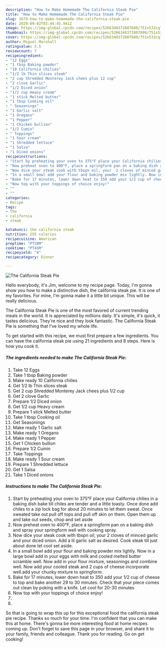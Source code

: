```yaml
---
description: "How to Make Homemade The California Steak Pie"
title: "How to Make Homemade The California Steak Pie"
slug: 1679-how-to-make-homemade-the-california-steak-pie
date: 2020-09-02T03:44:45.941Z
image: https://img-global.cpcdn.com/recipes/5266340372807680/751x532cq70/the-california-steak-pie-recipe-main-photo.jpg
thumbnail: https://img-global.cpcdn.com/recipes/5266340372807680/751x532cq70/the-california-steak-pie-recipe-main-photo.jpg
cover: https://img-global.cpcdn.com/recipes/5266340372807680/751x532cq70/the-california-steak-pie-recipe-main-photo.jpg
author: Miguel Marshall
ratingvalue: 3.5
reviewcount: 7
recipeingredient:
- "12 Eggs"
- "1 tbsp Baking powder"
- "10 California chilies"
- "1/2 lb Thin slices steak"
- "2 cup Shredded Monterey Jack chees plus 12 cup"
- "2 clove Garlic"
- "1/2 Diced onion"
- "1/2 cup Heavy cream"
- "1 stick Melted butter"
- "1 tbsp Cooking oil"
- " Seasonings"
- "1 Garlic salt"
- "1 Oregano"
- "1 Pepper"
- "1 Chicken bullion"
- "1/2 Cumin"
- " Toppings"
- "1 Sour cream"
- "1 Shredded lettuce"
- "1 Salsa"
- "1 Diced onions"
recipeinstructions:
- "Start by preheating your oven to 375°F place your California chilies in a baking dish bake  till chiles are tender and a little toasty. Once done add chiles to a zip lock bag for about 20 minutes to let them sweat. Once sweated take out pull off tops and pull off skin on them. Open them up and take out seeds, chop and set aside"
- "Now preheat oven to 400°F, place a springform pan on a baking dish and spray your springform well with cooking spray."
- "Now dice your steak cook with tbspn oil, your  2 cloves of minced garlic and your diced onion. Add a lil garlic salt as desired. Cook steak till just about done let cool set aside."
- "In a small bowl add your flour and baking powder mix lightly. Now in a large bowl add in your eggs with milk and cooled melted butter scramble well. Now add in your flour mixture, seasonings and combine well. Now add your cooled steak and  2 cups of cheese incorporate well.add your chunky mixture to springform."
- "Bake for 17 minutes, lower down heat to 350 add your 1/2 cup of cheese to top and bake another 29 to 30 minutes. Check that your piece comes out clean by poking with a knife. Let cool for 20-30 minutes"
- "Now top with your toppings of choice enjoy!"
- ""
- ""
categories:
- Recipe
tags:
- the
- california
- steak

katakunci: the california steak 
nutrition: 255 calories
recipecuisine: American
preptime: "PT20M"
cooktime: "PT45M"
recipeyield: "4"
recipecategory: Dinner

---
```



![The California Steak Pie](https://img-global.cpcdn.com/recipes/5266340372807680/751x532cq70/the-california-steak-pie-recipe-main-photo.jpg)

Hello everybody, it's Jim, welcome to my recipe page. Today, I'm gonna show you how to make a distinctive dish, the california steak pie. It is one of my favorites. For mine, I'm gonna make it a little bit unique. This will be really delicious.



The California Steak Pie is one of the most favored of current trending meals in the world. It is appreciated by millions daily. It's simple, it's quick, it tastes delicious. They're nice and they look fantastic. The California Steak Pie is something that I've loved my whole life.


To get started with this recipe, we must first prepare a few ingredients. You can have the california steak pie using 21 ingredients and 8 steps. Here is how you cook it.

<!--inarticleads1-->

##### The ingredients needed to make The California Steak Pie:

1. Take 12 Eggs
1. Take 1 tbsp Baking powder
1. Make ready 10 California chilies
1. Get 1/2 lb Thin slices steak
1. Get 2 cup Shredded Monterey Jack chees plus 1/2 cup
1. Get 2 clove Garlic
1. Prepare 1/2 Diced onion
1. Get 1/2 cup Heavy cream
1. Prepare 1 stick Melted butter
1. Take 1 tbsp Cooking oil
1. Get  Seasonings
1. Make ready 1 Garlic salt
1. Make ready 1 Oregano
1. Make ready 1 Pepper
1. Get 1 Chicken bullion
1. Prepare 1/2 Cumin
1. Take  Toppings
1. Make ready 1 Sour cream
1. Prepare 1 Shredded lettuce
1. Get 1 Salsa
1. Take 1 Diced onions




<!--inarticleads2-->

##### Instructions to make The California Steak Pie:

1. Start by preheating your oven to 375°F place your California chilies in a baking dish bake  till chiles are tender and a little toasty. Once done add chiles to a zip lock bag for about 20 minutes to let them sweat. Once sweated take out pull off tops and pull off skin on them. Open them up and take out seeds, chop and set aside
1. Now preheat oven to 400°F, place a springform pan on a baking dish and spray your springform well with cooking spray.
1. Now dice your steak cook with tbspn oil, your  2 cloves of minced garlic and your diced onion. Add a lil garlic salt as desired. Cook steak till just about done let cool set aside.
1. In a small bowl add your flour and baking powder mix lightly. Now in a large bowl add in your eggs with milk and cooled melted butter scramble well. Now add in your flour mixture, seasonings and combine well. Now add your cooled steak and  2 cups of cheese incorporate well.add your chunky mixture to springform.
1. Bake for 17 minutes, lower down heat to 350 add your 1/2 cup of cheese to top and bake another 29 to 30 minutes. Check that your piece comes out clean by poking with a knife. Let cool for 20-30 minutes
1. Now top with your toppings of choice enjoy!
1. 
1. 




So that is going to wrap this up for this exceptional food the california steak pie recipe. Thanks so much for your time. I'm confident that you can make this at home. There's gonna be more interesting food at home recipes coming up. Don't forget to save this page in your browser, and share it to your family, friends and colleague. Thank you for reading. Go on get cooking!
